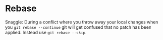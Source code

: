 
# Rebase

Snaggle: During a conflict where you throw away your local changes when you
`git rebase --continue` git will get confused that no patch has been applied.
Instead use `git rebase --skip`.



